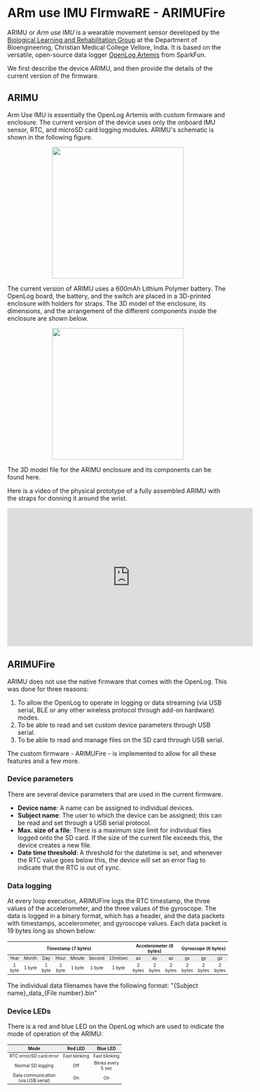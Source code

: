# ARm use IMU FIrmwaRE - ARIMUFire

ARIMU or _Arm use IMU_ is a wearable movement sensor developed by the [Biological Learning and Rehabilitation Group](http://biorehab.github.io) at the Department of Bioengineering, Christian Medical College Vellore, India. It is based on the versatile, open-source data logger [OpenLog Artemis](https://www.sparkfun.com/products/16832) from SparkFun.

We first describe the device ARIMU, and then provide the details of the current version of the firmware.

## ARIMU 
Arm Use IMU is essentially the OpenLog Artemis with custom firmware and enclosure. The current version of the device uses only the onboard IMU sensor, RTC, and microSD card logging modules. ARIMU's schematic is shown in the following figure.

<p align="center">
  <img width="300" src="figs/arimu-schem.png">
</p>

The current version of ARIMU uses a 600mAh Lithium Polymer battery. The OpenLog board, the battery, and the switch are placed in a 3D-printed enclosure with holders for straps. The 3D model of the enclosure, its dimensions, and the arrangement of the different components inside the enclosure are shown below.

<p align="center">
  <img width="300" src="figs/arimu-3dmodel.gif">
</p>

The 3D model file for the ARIMU enclosure and its components can be found here.

Here is a video of the physical prototype of a fully assembled ARIMU with the straps for donning it around the wrist.

<center>
<iframe width="560" height="315" src="https://www.youtube.com/embed/yX8sNjaKGzg" title="YouTube video player" frameborder="0" allow="accelerometer; autoplay; clipboard-write; encrypted-media; gyroscope; picture-in-picture; web-share" allowfullscreen></iframe>
</center>

## ARIMUFire 

ARIMU does not use the native firmware that comes with the OpenLog. This was done for three reasons:
1. To allow the OpenLog to operate in logging or data streaming (via USB serial, BLE or any other wireless protocol through add-on hardware) modes. 
2. To be able to read and set custom device parameters through USB serial.
3. To be able to read and manage files on the SD card through USB serial.

The custom firmware - ARIMUFire - is implemented to allow for all these features and a few more. 

### Device parameters
There are several device parameters that are used in the current firmware.
- **Device name**: A name can be assigned to individual devices.
- **Subject name**: The user to which the device can be assigned; this can be read and set through a USB serial protocol.
- **Max. size of a file**: There is a maximum size limit for individual files logged onto the SD card. If the size of the current file exceeds this, the device creates a new file.
- **Date time threshold**: A threshold for the datetime is set, and whenever the RTC value goes below this, the device will set an error flag to indicate that the RTC is out of sync.

### Data logging 
At every loop execution, ARIMUFire logs the RTC timestamp, the three values of the accelerometer, and the three values of the gyroscope. The data is logged in a binary format, which has a header, and the data packets with timestamps, accelerometer, and gyroscope values. Each data packet is 19 bytes long as shown below:
<table>
<thead>
  <tr>
    <th style="font-size: 10px" colspan="7">Timestamp (7 bytes)</th>
    <th style="font-size: 10px" colspan="3">Accelerometer (6 bytes)</th>
    <th style="font-size: 10px" colspan="3">Gyroscope (6 bytes)</th>
  </tr>
</thead>
<tbody>
  <tr bgcolor="#EEEEEE">
    <td style="font-size: 10px" align="center">Year</td>
    <td style="font-size: 10px" align="center">Month</td>
    <td style="font-size: 10px" align="center">Day</td>
    <td style="font-size: 10px" align="center">Hour</td>
    <td style="font-size: 10px" align="center">Minute</td>
    <td style="font-size: 10px" align="center">Second</td>
    <td style="font-size: 10px" align="center">10milsec</td>
    <td style="font-size: 10px" align="center">ax</td>
    <td style="font-size: 10px" align="center">ay</td>
    <td style="font-size: 10px" align="center">az</td>
    <td style="font-size: 10px" align="center">gx</td>
    <td style="font-size: 10px" align="center">gy</td>
    <td style="font-size: 10px" align="center">gz</td>
  </tr>
  <tr>
    <td style="font-size: 10px" align="center">1 byte</td>
    <td style="font-size: 10px" align="center">1 byte</td>
    <td style="font-size: 10px" align="center">1 byte</td>
    <td style="font-size: 10px" align="center">1 byte</td>
    <td style="font-size: 10px" align="center">1 byte</td>
    <td style="font-size: 10px" align="center">1 byte</td>
    <td style="font-size: 10px" align="center">1 byte</td>
    <td style="font-size: 10px" align="center">2 bytes</td>
    <td style="font-size: 10px" align="center">2 bytes</td>
    <td style="font-size: 10px" align="center">2 bytes</td>
    <td style="font-size: 10px" align="center">2 bytes</td>
    <td style="font-size: 10px" align="center">2 bytes</td>
    <td style="font-size: 10px" align="center">2 bytes</td>
  </tr>
</tbody>
</table>

The individual data filenames have the following format: "{Subject name}\_data\_{File number}.bin"

### Device LEDs
There is a red and blue LED on the OpenLog which are used to indicate the mode of operation of the ARIMU:
<table>
<thead>
  <tr bgcolor="#EEEEEE">
    <th style="font-size: 10px" align="center">Mode</th>
    <th style="font-size: 10px" align="center">Red LED</th>
    <th style="font-size: 10px" align="center">Blue LED</th>
  </tr>
</thead>
<tbody>
  <tr>
    <td style="font-size: 10px" align="center">RTC error/SD card error</td>
    <td style="font-size: 10px" align="center">Fast blinking</td>
    <td style="font-size: 10px" align="center">Fast blinking</td>
  </tr>
  <tr>
    <td style="font-size: 10px" align="center">Normal SD logging</td>
    <td style="font-size: 10px" align="center">Off</td>
    <td style="font-size: 10px" align="center">Blinks every<br>5 sec</td>
  </tr>
  <tr>
    <td style="font-size: 10px" align="center">Data communication<br>(via USB serial)</td>
    <td style="font-size: 10px" align="center">On</td>
    <td style="font-size: 10px" align="center">On</td>
  </tr>
</tbody>
</table>
